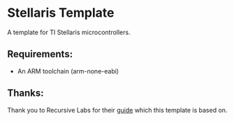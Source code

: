 # Stellaris Template

A template for TI Stellaris microcontrollers.

## Requirements:

* An ARM toolchain (arm-none-eabi)

## Thanks:

Thank you to Recursive Labs for their
[guide](http://recursive-labs.com/blog/2012/10/28/stellaris-launchpad-gnu-linux-getting-started/) 
which this template is based on.
